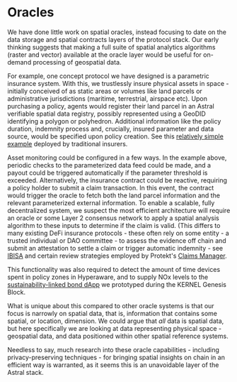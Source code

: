 # Oracles

We have done little work on spatial oracles, instead focusing to date on the data storage and spatial contracts layers of the protocol stack. Our early thinking suggests that making a full suite of spatial analytics algorithms \(raster and vector\) available at the oracle layer would be useful for on-demand processing of geospatial data.

For example, one concept protocol we have designed is a parametric insurance system. With this, we trustlessly insure physical assets in space - initially conceived of as static areas or volumes like land parcels or administrative jurisdictions \(maritime, terrestrial, airspace etc\). Upon purchasing a policy, agents would register their land parcel in an Astral verifiable spatial data registry, possibly represented using a GeoDID identifying a polygon or polyhedron. Additional information like the policy duration, indemnity process and, crucially, insured parameter and data source, would be specified upon policy creation. See this [relatively simple example](https://www.nature.org/en-us/what-we-do/our-insights/perspectives/insuring-nature-to-ensure-a-resilient-future/) deployed by traditional insurers.

Asset monitoring could be configured in a few ways. In the example above, periodic checks to the parameterized data feed could be made, and a payout could be triggered automatically if the parameter threshold is exceeded. Alternatively, the insurance contract could be reactive, requiring a policy holder to submit a claim transaction. In this event, the contract would trigger the oracle to fetch both the land parcel information and the relevant parameterized external information. To enable a scalable, fully decentralized system, we suspect the most efficient architecture will require an oracle or some Layer 2 consensus network to apply a spatial analysis algorithm to these inputs to determine if the claim is valid. \(This differs to many existing DeFi insurance protocols - these often rely on some entity - a trusted individual or DAO committee - to assess the evidence off chain and submit an attestation to settle a claim or trigger automatic indemnity - see [IBISA](https://ibisa.network/) and certain review strategies employed by Protekt's [Claims Manager](https://docs.protektprotocol.com/#/?id=protekt-contracts).

This functionality was also required to detect the amount of time devices spent in policy zones in Hyperaware, and to supply NOx levels to the [sustainability-linked bond dApp](https://github.com/AstralProtocol/sprout) we prototyped during the KERNEL Genesis Block.

What is unique about this compared to other oracle systems is that our focus is narrowly on spatial data, that is, information that contains some spatial, or location, dimension. We could argue that _all_ data is spatial data, but here specifically we are looking at data representing physical space - geospatial data, and data positioned within other spatial reference systems.

Needless to say, much research into these oracle capabilities - including privacy-preserving techniques - for bringing spatial insights on chain in an efficient way is warranted, as it seems this is an unavoidable layer of the Astral stack.

